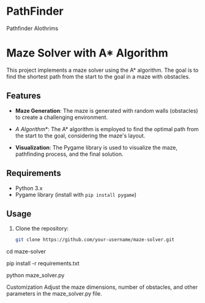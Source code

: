# PathFinder
Pathfinder Alothrims 

# Maze Solver with A* Algorithm

This project implements a maze solver using the A* algorithm. The goal is to find the shortest path from the start to the goal in a maze with obstacles.

## Features

- **Maze Generation**: The maze is generated with random walls (obstacles) to create a challenging environment.

- **A* Algorithm**: The A* algorithm is employed to find the optimal path from the start to the goal, considering the maze's layout.

- **Visualization**: The Pygame library is used to visualize the maze, pathfinding process, and the final solution.

## Requirements

- Python 3.x
- Pygame library (install with `pip install pygame`)

## Usage

1. Clone the repository:

   ```bash
   git clone https://github.com/your-username/maze-solver.git

 cd maze-solver
 
pip install -r requirements.txt

python maze_solver.py

Customization
Adjust the maze dimensions, number of obstacles, and other parameters in the maze_solver.py file.
